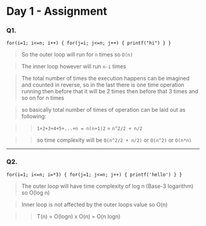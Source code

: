 # Day 1 - Assignment

### Q1. 

`for(i=1; i<=n; i++) {
    for(j=i; j<=n; j++) {
        printf("hi")
    }
}`

> So the outer loop will run for `n` times so `O(n)`

> The inner loop however will run `n-i` times

> The total number of times the execution happens can be imagined and counted in reverse, so in the last there is one time operation running then before that it will be 2 times then before that 3 times and so on for n times

> so basically total number of times of operation can be laid out as following:

>>    `1+2+3+4+5+...+n = n(n+1)2` = `n^2/2 + n/2` 

>>    so time complexity will be `O(n^2/2 + n/2)` or `O(n^2)` or `O(n*n)`  

---

### Q2.

`for(i=1; i<=n; i=*3) {
    for(j=1; j<=n; j++) {
        printf('hello')
    }
}`

> The outer loop will have time complexity of log n (Base-3 logarithm) so O(log n)

> Inner loop is not affected by the outer loops value so O(n)

>> T(n) = O(logn) x O(n) = O(n logn)


```python

```
